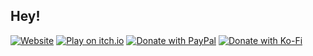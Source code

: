 ## Hey!

[![Website](https://img.shields.io/badge/Website-0D1117?logo=github)](https://itsschwer.github.io/)
[![Play on itch.io](https://img.shields.io/badge/Play-FF2449?logo=itchdotio&logoColor=white)](https://schwer.itch.io/)
[![Donate with PayPal](https://img.shields.io/badge/Donate-FFD140?logo=paypal&logoColor=003087)](https://www.paypal.com/donate?hosted_button_id=NYFKAS24D4MJS)
[![Donate with Ko-Fi](https://img.shields.io/badge/Donate-FF5E5B?logo=kofi&logoColor=white)](https://ko-fi.com/itsschwer)
